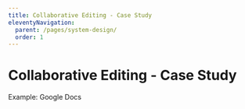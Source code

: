 ```yaml
---
title: Collaborative Editing - Case Study
eleventyNavigation:
  parent: /pages/system-design/
  order: 1
---
```


# Collaborative Editing - Case Study

Example: Google Docs
